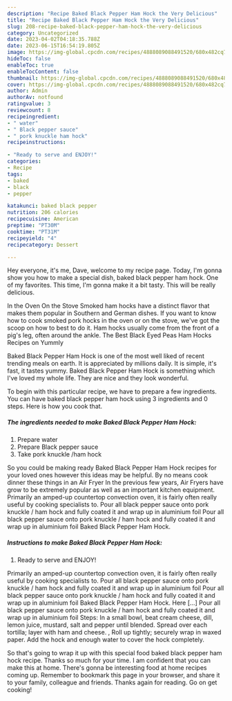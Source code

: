 ```yaml
---
description: "Recipe Baked Black Pepper Ham Hock the Very Delicious"
title: "Recipe Baked Black Pepper Ham Hock the Very Delicious"
slug: 208-recipe-baked-black-pepper-ham-hock-the-very-delicious
category: Uncategorized
date: 2023-04-02T04:18:35.788Z
date: 2023-06-15T16:54:19.805Z
image: https://img-global.cpcdn.com/recipes/4888089088491520/680x482cq70/baked-black-pepper-ham-hock-recipe-main-photo.jpg
hideToc: false
enableToc: true
enableTocContent: false
thumbnail: https://img-global.cpcdn.com/recipes/4888089088491520/680x482cq70/baked-black-pepper-ham-hock-recipe-main-photo.jpg
cover: https://img-global.cpcdn.com/recipes/4888089088491520/680x482cq70/baked-black-pepper-ham-hock-recipe-main-photo.jpg
author: Admin
authorAv: notfound
ratingvalue: 3
reviewcount: 8
recipeingredient:
- " water"
- " Black pepper sauce"
- " pork knuckle ham hock"
recipeinstructions:

- "Ready to serve and ENJOY!"
categories:
- Recipe
tags:
- baked
- black
- pepper

katakunci: baked black pepper 
nutrition: 206 calories
recipecuisine: American
preptime: "PT30M"
cooktime: "PT31M"
recipeyield: "4"
recipecategory: Dessert

---
```



Hey everyone, it's me, Dave, welcome to my recipe page. Today, I'm gonna show you how to make a special dish, baked black pepper ham hock. One of my favorites. This time, I'm gonna make it a bit tasty. This will be really delicious.

In the Oven On the Stove Smoked ham hocks have a distinct flavor that makes them popular in Southern and German dishes. If you want to know how to cook smoked pork hocks in the oven or on the stove, we&#39;ve got the scoop on how to best to do it. Ham hocks usually come from the front of a pig&#39;s leg, often around the ankle. The Best Black Eyed Peas Ham Hocks Recipes on Yummly

Baked Black Pepper Ham Hock is one of the most well liked of recent trending meals on earth. It is appreciated by millions daily. It is simple, it's fast, it tastes yummy. Baked Black Pepper Ham Hock is something which I've loved my whole life. They are nice and they look wonderful.


To begin with this particular recipe, we have to prepare a few ingredients. You can have baked black pepper ham hock using 3 ingredients and 0 steps. Here is how you cook that.

<!--inarticleads1-->

##### The ingredients needed to make Baked Black Pepper Ham Hock:

1. Prepare  water
1. Prepare  Black pepper sauce
1. Take  pork knuckle /ham hock


So you could be making ready Baked Black Pepper Ham Hock recipes for your loved ones however this ideas may be helpful. By no means cook dinner these things in an Air Fryer In the previous few years, Air Fryers have grow to be extremely popular as well as an important kitchen equipment. Primarily an amped-up countertop convection oven, it is fairly often really useful by cooking specialists to. Pour all black pepper sauce onto pork knuckle / ham hock and fully coated it and wrap up in aluminium foil Pour all black pepper sauce onto pork knuckle / ham hock and fully coated it and wrap up in aluminium foil Baked Black Pepper Ham Hock. 

<!--inarticleads2-->

##### Instructions to make Baked Black Pepper Ham Hock:


1. Ready to serve and ENJOY!

Primarily an amped-up countertop convection oven, it is fairly often really useful by cooking specialists to. Pour all black pepper sauce onto pork knuckle / ham hock and fully coated it and wrap up in aluminium foil Pour all black pepper sauce onto pork knuckle / ham hock and fully coated it and wrap up in aluminium foil Baked Black Pepper Ham Hock. Here […] Pour all black pepper sauce onto pork knuckle / ham hock and fully coated it and wrap up in aluminium foil Steps: In a small bowl, beat cream cheese, dill, lemon juice, mustard, salt and pepper until blended. Spread over each tortilla; layer with ham and cheese. , Roll up tightly; securely wrap in waxed paper. Add the hock and enough water to cover the hock completely. 

So that's going to wrap it up with this special food baked black pepper ham hock recipe. Thanks so much for your time. I am confident that you can make this at home. There's gonna be interesting food at home recipes coming up. Remember to bookmark this page in your browser, and share it to your family, colleague and friends. Thanks again for reading. Go on get cooking!
